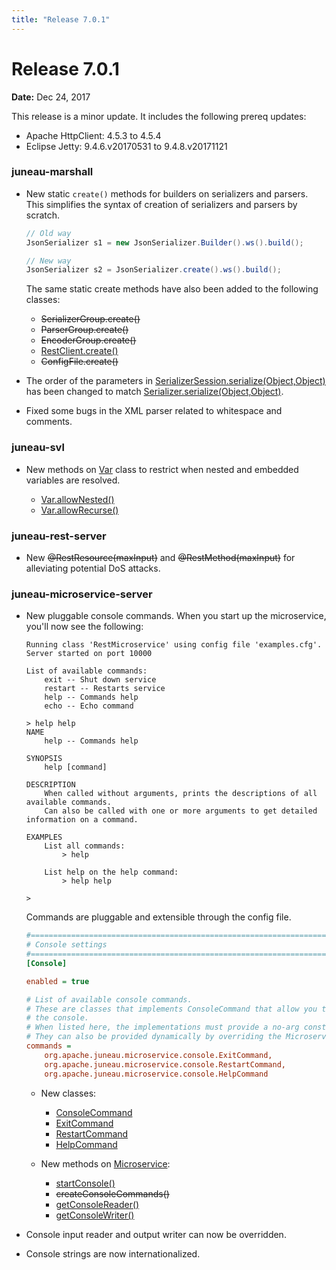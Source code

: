 ```yaml
---
title: "Release 7.0.1"
---
```


# Release 7.0.1

**Date:** Dec 24, 2017

This release is a minor update.
It includes the following prereq updates:

- Apache HttpClient: 4.5.3 to 4.5.4
- Eclipse Jetty: 9.4.6.v20170531 to 9.4.8.v20171121

### juneau-marshall

- New static `create()` methods for builders on serializers and parsers.
  This simplifies the syntax of creation of serializers and parsers by scratch.

  ```java
  // Old way
  JsonSerializer s1 = new JsonSerializer.Builder().ws().build();
  
  // New way
  JsonSerializer s2 = JsonSerializer.create().ws().build();
  ```

  The same static create methods have also been added to the following classes:

  - ~~SerializerGroup.create()~~
  - ~~ParserGroup.create()~~
  - ~~EncoderGroup.create()~~
  - [RestClient.create()](API_DOCS/org/apache/juneau/rest/client/RestClient.html#create())
  - ~~ConfigFile.create()~~

- The order of the parameters in [SerializerSession.serialize(Object,Object)](API_DOCS/org/apache/juneau/serializer/SerializerSession.html#serialize(Object,Object)) has been changed to match [Serializer.serialize(Object,Object)](API_DOCS/org/apache/juneau/serializer/Serializer.html#serialize(Object,Object)).

- Fixed some bugs in the XML parser related to whitespace and comments.

### juneau-svl

- New methods on [Var](API_DOCS/org/apache/juneau/svl/Var.html) class to restrict when nested and embedded
  variables are resolved.

  - [Var.allowNested()](API_DOCS/org/apache/juneau/svl/Var.html#allowNested())
  - [Var.allowRecurse()](API_DOCS/org/apache/juneau/svl/Var.html#allowRecurse())

### juneau-rest-server

- New ~~@RestResource(maxInput)~~ and ~~@RestMethod(maxInput)~~ for alleviating potential DoS attacks.

### juneau-microservice-server

- New pluggable console commands.
  When you start up the microservice, you'll now see the following:

  ```text
  Running class 'RestMicroservice' using config file 'examples.cfg'.
  Server started on port 10000

  List of available commands:
      exit -- Shut down service
      restart -- Restarts service
      help -- Commands help
      echo -- Echo command

  > help help
  NAME
      help -- Commands help
  
  SYNOPSIS
      help [command]
  
  DESCRIPTION
      When called without arguments, prints the descriptions of all available commands.
      Can also be called with one or more arguments to get detailed information on a command.
  
  EXAMPLES
      List all commands:
          > help
      
      List help on the help command:
          > help help
              
  > 
  ```

  Commands are pluggable and extensible through the config file.

  ```ini
  #=======================================================================================================================
  # Console settings
  #=======================================================================================================================
  [Console]
  
  enabled = true
  
  # List of available console commands.
  # These are classes that implements ConsoleCommand that allow you to submit commands to the microservice via
  # the console.
  # When listed here, the implementations must provide a no-arg constructor.
  # They can also be provided dynamically by overriding the Microservice.createConsoleCommands() method.
  commands = 
      org.apache.juneau.microservice.console.ExitCommand,
      org.apache.juneau.microservice.console.RestartCommand,
      org.apache.juneau.microservice.console.HelpCommand
  ```

  - New classes:

    - [ConsoleCommand](API_DOCS/org/apache/juneau/microservice/console/ConsoleCommand.html)
    - [ExitCommand](API_DOCS/org/apache/juneau/microservice/console/ExitCommand.html)
    - [RestartCommand](API_DOCS/org/apache/juneau/microservice/console/RestartCommand.html)
    - [HelpCommand](API_DOCS/org/apache/juneau/microservice/console/HelpCommand.html)

  - New methods on [Microservice](API_DOCS/org/apache/juneau/microservice/Microservice.html):

    - [startConsole()](API_DOCS/org/apache/juneau/microservice/Microservice.html#startConsole())
    -  ~~createConsoleCommands()~~
    - [getConsoleReader()](API_DOCS/org/apache/juneau/microservice/Microservice.html#getConsoleReader())
    - [getConsoleWriter()](API_DOCS/org/apache/juneau/microservice/Microservice.html#getConsoleWriter())

- Console input reader and output writer can now be overridden.

- Console strings are now internationalized.